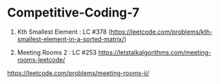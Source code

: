 # Competitive-Coding-7

1. Kth Smallest Element : LC #378 (https://leetcode.com/problems/kth-smallest-element-in-a-sorted-matrix/)
 
2. Meeting Rooms 2 : LC #253 https://letstalkalgorithms.com/meeting-rooms-leetcode/ 

https://leetcode.com/problems/meeting-rooms-ii/

